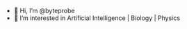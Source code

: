 - 👋 Hi, I’m @byteprobe
- 👀 I’m interested in Artificial Intelligence | Biology | Physics

<!---
byteprobe/byteprobe is a ✨ special ✨ repository because its `README.md` (this file) appears on your GitHub profile.
You can click the Preview link to take a look at your changes.
--->
